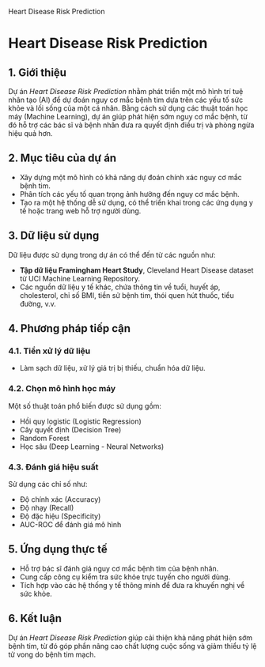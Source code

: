 Heart Disease Risk Prediction
# **Heart Disease Risk Prediction**

## **1. Giới thiệu**
Dự án *Heart Disease Risk Prediction* nhằm phát triển một mô hình trí tuệ nhân tạo (AI) để dự đoán nguy cơ mắc bệnh tim dựa trên các yếu tố sức khỏe và lối sống của một cá nhân. Bằng cách sử dụng các thuật toán học máy (Machine Learning), dự án giúp phát hiện sớm nguy cơ mắc bệnh, từ đó hỗ trợ các bác sĩ và bệnh nhân đưa ra quyết định điều trị và phòng ngừa hiệu quả hơn.

## **2. Mục tiêu của dự án**
- Xây dựng một mô hình có khả năng dự đoán chính xác nguy cơ mắc bệnh tim.
- Phân tích các yếu tố quan trọng ảnh hưởng đến nguy cơ mắc bệnh.
- Tạo ra một hệ thống dễ sử dụng, có thể triển khai trong các ứng dụng y tế hoặc trang web hỗ trợ người dùng.

## **3. Dữ liệu sử dụng**
Dữ liệu được sử dụng trong dự án có thể đến từ các nguồn như:
- **Tập dữ liệu Framingham Heart Study**, Cleveland Heart Disease dataset từ UCI Machine Learning Repository.
- Các nguồn dữ liệu y tế khác, chứa thông tin về tuổi, huyết áp, cholesterol, chỉ số BMI, tiền sử bệnh tim, thói quen hút thuốc, tiểu đường, v.v.

## **4. Phương pháp tiếp cận**
### **4.1. Tiền xử lý dữ liệu**
- Làm sạch dữ liệu, xử lý giá trị bị thiếu, chuẩn hóa dữ liệu.

### **4.2. Chọn mô hình học máy**
Một số thuật toán phổ biến được sử dụng gồm:
- Hồi quy logistic (Logistic Regression)
- Cây quyết định (Decision Tree)
- Random Forest
- Học sâu (Deep Learning - Neural Networks)

### **4.3. Đánh giá hiệu suất**
Sử dụng các chỉ số như:
- Độ chính xác (Accuracy)
- Độ nhạy (Recall)
- Độ đặc hiệu (Specificity)
- AUC-ROC để đánh giá mô hình

## **5. Ứng dụng thực tế**
- Hỗ trợ bác sĩ đánh giá nguy cơ mắc bệnh tim của bệnh nhân.
- Cung cấp công cụ kiểm tra sức khỏe trực tuyến cho người dùng.
- Tích hợp vào các hệ thống y tế thông minh để đưa ra khuyến nghị về sức khỏe.

## **6. Kết luận**
Dự án *Heart Disease Risk Prediction* giúp cải thiện khả năng phát hiện sớm bệnh tim, từ đó góp phần nâng cao chất lượng cuộc sống và giảm thiểu tỷ lệ tử vong do bệnh tim mạch.








